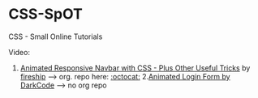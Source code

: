 # CSS-SpOT
CSS - Small Online Tutorials

Video:
1. [Animated Responsive Navbar with CSS - Plus Other Useful Tricks](https://www.youtube.com/watch?v=biOMz4puGt8&feature=youtu.be) by [fireship](https://fireship.io/) --> org. repo here: [:octocat:](https://github.com/fireship-io/222-responsive-icon-nav-css)
2.[Animated Login Form by DarkCode](https://www.youtube.com/watch?v=HV7DtH3J2PU&feature=share) --> no org repo
